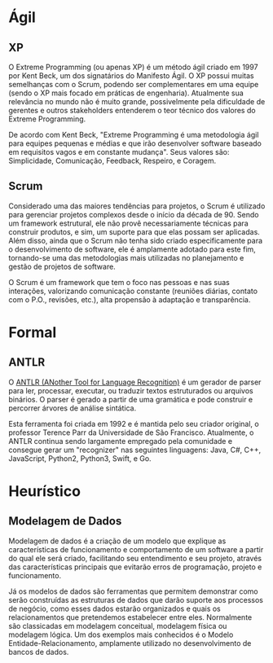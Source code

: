 # Ágil

## XP

O Extreme Programming (ou apenas XP) é um método ágil criado em 1997 por Kent Beck, um dos signatários do Manifesto Ágil. O XP possui muitas semelhanças com o Scrum, podendo ser complementares em uma equipe (sendo o XP mais focado em práticas de engenharia). Atualmente sua relevância no mundo não é muito grande, possivelmente pela dificuldade de gerentes e outros stakeholders entenderem o teor técnico dos valores do Extreme Programming.

De acordo com Kent Beck, "Extreme Programming é uma metodologia ágil para equipes pequenas e médias e que irão desenvolver software baseado em requisitos vagos e em constante mudança". Seus valores são: Simplicidade, Comunicação, Feedback, Respeiro, e Coragem.

## Scrum

Considerado uma das maiores tendências para projetos, o Scrum é utilizado para gerenciar projetos complexos desde o início da década de 90. Sendo um framework estrutural, ele não provê necessariamente técnicas para construir produtos, e sim, um suporte para que elas possam ser aplicadas. Além disso, ainda que o Scrum não tenha sido criado especificamente para o desenvolvimento de software, ele é amplamente adotado para este fim, tornando-se uma das metodologias mais utilizadas no planejamento e gestão de projetos de software.

O Scrum é um framework que tem o foco nas pessoas e nas suas interações, valorizando comunicação constante (reuniões diárias, contato com o P.O., revisões, etc.), alta propensão à adaptação e transparência.

# Formal

## ANTLR

O [ANTLR (ANother Tool for Language Recognition)](http://www.antlr.org/) é um gerador de parser para ler, processar, executar, ou traduzir textos estruturados ou arquivos binários. O parser é gerado a partir de uma gramática e pode construir e percorrer árvores de análise sintática.

Esta ferramenta foi criada em 1992 e é mantida pelo seu criador original, o professor Terence Parr da Universidade de São Francisco. Atualmente, o ANTLR continua sendo largamente empregado pela comunidade e consegue gerar um "recognizer" nas seguintes linguagens: Java, C#, C++, JavaScript, Python2, Python3, Swift, e Go.

# Heurístico

## Modelagem de Dados

Modelagem de dados é a criação de um modelo que explique as características de funcionamento e comportamento de um software a partir do qual ele será criado, facilitando seu entendimento e seu projeto, através das características principais que evitarão erros de programação, projeto e funcionamento.

Já os modelos de dados são ferramentas que permitem demonstrar como serão construídas as estruturas de dados que darão suporte aos processos de negócio, como esses dados estarão organizados e quais os relacionamentos que pretendemos estabelecer entre eles. Normalmente são classicadas em modelagem conceitual, modelagem física ou modelagem lógica. Um dos exemplos mais conhecidos é o Modelo Entidade-Relacionamento, amplamente utilizado no desenvolvimento de bancos de dados.
